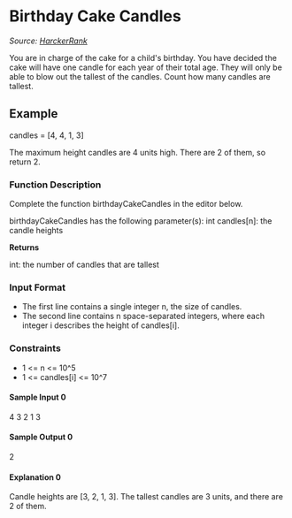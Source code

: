 # Birthday Cake Candles
*Source: [HarckerRank](https://www.hackerrank.com/challenges/birthday-cake-candles/problem)*

You are in charge of the cake for a child's birthday. You have decided the cake will have one candle for each year
of their total age. They will only be able to blow out the tallest of the candles. Count how many candles are tallest.

## Example

candles = [4, 4, 1, 3]

The maximum height candles are 4 units high. There are 2 of them, so return 2.

### Function Description

Complete the function birthdayCakeCandles in the editor below.

birthdayCakeCandles has the following parameter(s):
int candles[n]: the candle heights

**Returns**

int: the number of candles that are tallest

### Input Format
- The first line contains a single integer n, the size of candles.
- The second line contains n space-separated integers, where each integer i describes the height of candles[i].

### Constraints
- 1 <= n <= 10^5
- 1 <= candles[i] <= 10^7

#### Sample Input 0
4
3 2 1 3

#### Sample Output 0
2

#### Explanation 0
Candle heights are [3, 2, 1, 3]. The tallest candles are 3 units, and there are 2 of them.
